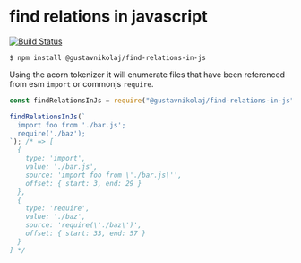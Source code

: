 # find relations in javascript

[![Build Status](https://travis-ci.com/gustavnikolaj/find-relations-in-js.svg?branch=master)](https://travis-ci.com/gustavnikolaj/find-relations-in-js)

```
$ npm install @gustavnikolaj/find-relations-in-js
```

Using the acorn tokenizer it will enumerate files that have been referenced from
esm `import` or commonjs `require`.

```js
const findRelationsInJs = require("@gustavnikolaj/find-relations-in-js");

findRelationsInJs(`
  import foo from './bar.js';
  require('./baz');
`); /* => [
  {
    type: 'import',
    value: './bar.js',
    source: 'import foo from \'./bar.js\'',
    offset: { start: 3, end: 29 }
  },
  {
    type: 'require',
    value: './baz',
    source: 'require(\'./baz\')',
    offset: { start: 33, end: 57 }
  }
] */
```

